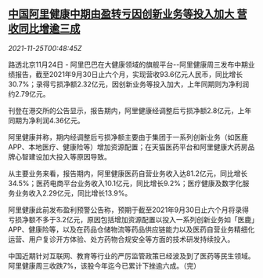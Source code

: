 <!--1637802063000-->
[中国阿里健康中期由盈转亏因创新业务等投入加大 营收同比增逾三成](https://cn.reuters.com/article/ali-health-1124-wedn-idCNKBS2IA01F)
------

<div><i>2021-11-25T00:48:45Z</i></div><p>路透北京11月24日 - 阿里巴巴在大健康领域的旗舰平台--阿里健康周三发布中期业绩报告，截至2021年9月30日止六个月，实现营收93.6亿元人民币，同比增长30.7%；录得亏损净额2.32亿元，因创新业务等投入加大，上年同期则为净利润约2.79亿元。</p><p>刊登在港交所的公告显示，报告期内，阿里健康经调整后亏损净额2.8亿元，上年同期为净利润4.36亿元。</p><p>阿里健康并称，期内经调整后亏损净额主要由于集团于一系列创新业务（如医鹿APP、本地医疗、健康险等）增加资源配置；在天猫医药平台和阿里健康大药房品牌心智建设加大投入等原因导致。</p><p>从主要业务来看，报告期内，阿里健康医药自营业务收入达81.2亿元，同比增长34.5%；医药电商平台业务收入10.1亿元，同比增长9.2%；医疗健康及数字化服务业务收入2.29亿元，同比增长13.9%。</p><p>阿里健康此前发布盈利预警公告称，预期于截至2021年9月30日止六个月将录得亏损净额不多于3.2亿元，原因包括增加资源配置以投入一系列创新业务如「医鹿」APP、健康险等，以及在药品仓储物流等药品供应链能力以及医药自营业务精细化运营、用户复诊开方体验、处方药物合规安全等方面的技术研发持续投入。</p><p>中国近期针对互联网、教育等行业的严厉监管政策已经波及到了医药等民生领域。阿里健康周三收跌7%，该股今年迄今已累计下挫逾六成。（完）</p>
